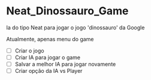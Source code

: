 # Neat_Dinossauro_Game
 Ia do tipo Neat para jogar o jogo 'dinossauro' da Google

Atualmente, apenas menu do game

- [ ] Criar o jogo
- [ ] Criar IA para jogar o game
- [ ] Salvar a melhor IA para jogar novamente
- [ ] Criar opção da IA vs Player
